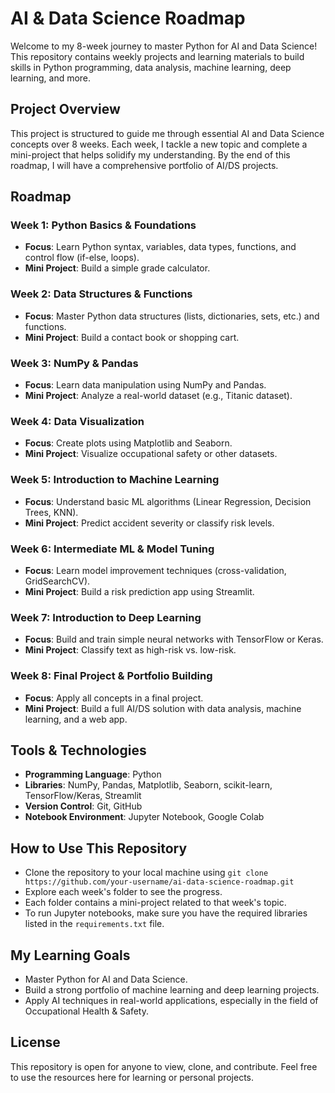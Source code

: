 # AI & Data Science Roadmap

Welcome to my 8-week journey to master Python for AI and Data Science! This repository contains weekly projects and learning materials to build skills in Python programming, data analysis, machine learning, deep learning, and more.

## Project Overview

This project is structured to guide me through essential AI and Data Science concepts over 8 weeks. Each week, I tackle a new topic and complete a mini-project that helps solidify my understanding. By the end of this roadmap, I will have a comprehensive portfolio of AI/DS projects.

## Roadmap

### Week 1: Python Basics & Foundations
- **Focus**: Learn Python syntax, variables, data types, functions, and control flow (if-else, loops).
- **Mini Project**: Build a simple grade calculator.

### Week 2: Data Structures & Functions
- **Focus**: Master Python data structures (lists, dictionaries, sets, etc.) and functions.
- **Mini Project**: Build a contact book or shopping cart.

### Week 3: NumPy & Pandas
- **Focus**: Learn data manipulation using NumPy and Pandas.
- **Mini Project**: Analyze a real-world dataset (e.g., Titanic dataset).

### Week 4: Data Visualization
- **Focus**: Create plots using Matplotlib and Seaborn.
- **Mini Project**: Visualize occupational safety or other datasets.

### Week 5: Introduction to Machine Learning
- **Focus**: Understand basic ML algorithms (Linear Regression, Decision Trees, KNN).
- **Mini Project**: Predict accident severity or classify risk levels.

### Week 6: Intermediate ML & Model Tuning
- **Focus**: Learn model improvement techniques (cross-validation, GridSearchCV).
- **Mini Project**: Build a risk prediction app using Streamlit.

### Week 7: Introduction to Deep Learning
- **Focus**: Build and train simple neural networks with TensorFlow or Keras.
- **Mini Project**: Classify text as high-risk vs. low-risk.

### Week 8: Final Project & Portfolio Building
- **Focus**: Apply all concepts in a final project.
- **Mini Project**: Build a full AI/DS solution with data analysis, machine learning, and a web app.

## Tools & Technologies
- **Programming Language**: Python
- **Libraries**: NumPy, Pandas, Matplotlib, Seaborn, scikit-learn, TensorFlow/Keras, Streamlit
- **Version Control**: Git, GitHub
- **Notebook Environment**: Jupyter Notebook, Google Colab

## How to Use This Repository
- Clone the repository to your local machine using `git clone https://github.com/your-username/ai-data-science-roadmap.git`
- Explore each week's folder to see the progress.
- Each folder contains a mini-project related to that week's topic.
- To run Jupyter notebooks, make sure you have the required libraries listed in the `requirements.txt` file.

## My Learning Goals
- Master Python for AI and Data Science.
- Build a strong portfolio of machine learning and deep learning projects.
- Apply AI techniques in real-world applications, especially in the field of Occupational Health & Safety.

## License
This repository is open for anyone to view, clone, and contribute. Feel free to use the resources here for learning or personal projects.
